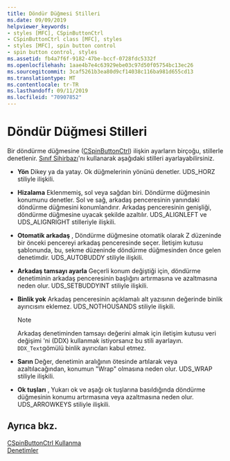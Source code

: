 ```yaml
---
title: Döndür Düğmesi Stilleri
ms.date: 09/09/2019
helpviewer_keywords:
- styles [MFC], CSpinButtonCtrl
- CSpinButtonCtrl class [MFC], styles
- styles [MFC], spin button control
- spin button control, styles
ms.assetid: fb4a7f6f-9182-47be-bccf-0728fdc5332f
ms.openlocfilehash: 1aae4b7e4c63929ebe03c97d50f05754bc13ec26
ms.sourcegitcommit: 3caf5261b3ea80d9cf14038c116ba981d655cd13
ms.translationtype: MT
ms.contentlocale: tr-TR
ms.lasthandoff: 09/11/2019
ms.locfileid: "70907852"
---
```

# <a name="spin-button-styles"></a>Döndür Düğmesi Stilleri

Bir döndürme düğmesine ([CSpinButtonCtrl](../mfc/reference/cspinbuttonctrl-class.md)) ilişkin ayarların birçoğu, stillerle denetlenir. [Sınıf Sihirbazı](reference/mfc-class-wizard.md)'nı kullanarak aşağıdaki stilleri ayarlayabilirsiniz.

- **Yön** Dikey ya da yatay. Ok düğmelerinin yönünü denetler. UDS_HORZ stiliyle ilişkili.

- **Hizalama** Eklenmemiş, sol veya sağdan biri. Döndürme düğmesinin konumunu denetler. Sol ve sağ, arkadaş penceresinin yanındaki döndürme düğmesini konumlandırır. Arkadaş penceresinin genişliği, döndürme düğmesine uyacak şekilde azaltılır. UDS_ALIGNLEFT ve UDS_ALIGNRIGHT stilleriyle ilişkili.

- **Otomatik arkadaş** , Döndürme düğmesine otomatik olarak Z düzeninde bir önceki pencereyi arkadaş penceresinde seçer. İletişim kutusu şablonunda, bu, sekme düzeninde döndürme düğmesinden önce gelen denetimdir. UDS_AUTOBUDDY stiliyle ilişkili.

- **Arkadaş tamsayı ayarla** Geçerli konum değiştiği için, döndürme denetiminin arkadaş penceresinin başlığını artırmasına ve azaltmasına neden olur. UDS_SETBUDDYINT stiliyle ilişkili.

- **Binlik yok** Arkadaş penceresinin açıklamalı alt yazısının değerinde binlik ayırıcısını eklemez. UDS_NOTHOUSANDS stiliyle ilişkili.

    > [!NOTE]
    >  Arkadaş denetiminden tamsayı değerini almak için iletişim kutusu veri değişimi 'ni (DDX) kullanmak istiyorsanız bu stili ayarlayın. `DDX_Text`gömülü binlik ayırıcıları kabul etmez.

- **Sarın** Değer, denetimin aralığının ötesinde artılarak veya azaltılacağından, konumun "Wrap" olmasına neden olur. UDS_WRAP stiliyle ilişkili.

- **Ok tuşları** , Yukarı ok ve aşağı ok tuşlarına basıldığında döndürme düğmesinin konumu artırmasına veya azaltmasına neden olur. UDS_ARROWKEYS stiliyle ilişkili.

## <a name="see-also"></a>Ayrıca bkz.

[CSpinButtonCtrl Kullanma](../mfc/using-cspinbuttonctrl.md)<br/>
[Denetimler](../mfc/controls-mfc.md)
